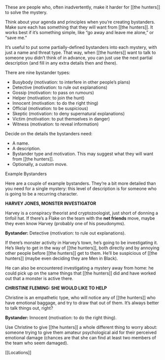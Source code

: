 
These are people who, often inadvertently, make it harder for [[the hunters]] to solve the mystery.

Think about your agenda and principles when you’re creating bystanders. Make sure each has something that they will want from [[the hunters]]. It works best if it’s something simple, like “go away and leave me alone,” or “save me.”

It’s useful to put some partially-defined bystanders into each mystery, with just a name and threat type. That way, when [[the hunters]] want to talk to someone you didn’t think of in advance, you can just use the next partial description (and fill in any extra details then and there).

There are nine bystander types:

- Busybody (motivation: to interfere in other people’s plans)
- Detective (motivation: to rule out explanations)
- Gossip (motivation: to pass on rumours)
- Helper (motivation: to join the hunt)
- Innocent (motivation: to do the right thing)
- Official (motivation: to be suspicious)
- Skeptic (motivation: to deny supernatural explanations)
- Victim (motivation: to put themselves in danger)
- Witness (motivation: to reveal information)

Decide on the details the bystanders need:

- A name.
- A description.
- Bystander type and motivation. This may suggest what they will want from [[the hunters]].
- Optionally, a custom move.

Example Bystanders

Here are a couple of example bystanders. They’re a bit more detailed than you need for a single mystery: this level of description is for someone who is going to be a recurring character.

**HARVEY JONES, MONSTER INVESTIGATOR**

Harvey is a conspiracy theorist and cryptozoologist, just short of donning a tinfoil hat. If there’s a Flake on the team with the **net friends** move, maybe they even know Harvey (probably one of his pseudonyms).

**Bystander:** Detective (motivation: to rule out explanations).

If there’s monster activity in Harvey’s town, he’s going to be investigating it. He’s likely to get in the way of [[the hunters]], both directly and by annoying other people before [[the hunters]] get to them. He’ll be suspicious of [[the hunters]] (maybe even deciding they are Men in Black).

He can also be encountered investigating a mystery away from home: he could pick up on the same things that [[the hunters]] did and have worked out that a monster is active there.

**CHRISTINE FLEMING: SHE WOULD LIKE TO HELP**

Christine is an empathetic type, who will notice any of [[the hunters]] who have emotional baggage, and try to draw that out of them. It’s always better to talk things out, right?

**Bystander:** Innocent (motivation: to do the right thing).

Use Christine to give [[the hunters]] a whole different thing to worry about: someone trying to give them amateur psychological aid for their perceived emotional damage (chances are that she can find at least two members of the team who seem damaged).

[[Locations]]
